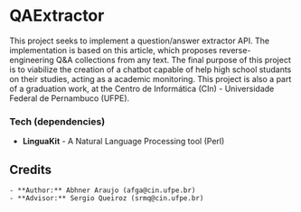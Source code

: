 # QAExtractor

This project seeks to implement a question/answer extractor API. The implementation is based on this article, which proposes reverse-engineering Q&A collections from any text. 
The final purpose of this project is to viabilize the creation of a chatbot capable of help high school studants on their studies, acting as a academic monitoring.
This project is also a part of a graduation work, at the Centro de Informática (CIn) - Universidade Federal de Pernambuco (UFPE).

### Tech (dependencies)

* **LinguaKit** - A Natural Language Processing tool (Perl)

## Credits

    - **Author:** Abhner Araujo (afga@cin.ufpe.br) 
    - **Advisor:** Sergio Queiroz (srmq@cin.ufpe.br)

